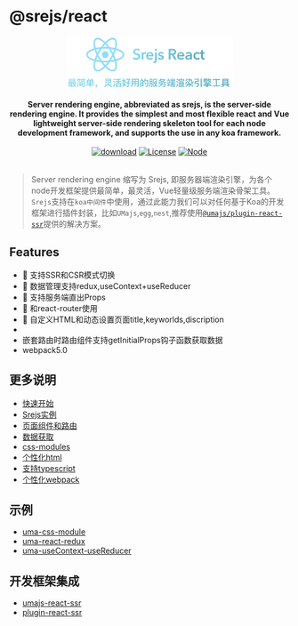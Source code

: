 # @srejs/react

<div align="center">
  <img src="./../../doc/Srejs-react.png" width="300" />
</div>
<br />

<div align="center">
  <strong>Server rendering engine, abbreviated as srejs, is the server-side rendering engine. It provides the simplest and most flexible react and Vue lightweight server-side rendering skeleton tool for each node development framework, and supports the use in any koa framework.</strong>
</div>
<br />
<div align="center">
<a href="https://npmcharts.com/compare/@srejs/react" target="_blank"><img src="https://img.shields.io/npm/dt/@srejs/react" alt="download"></a>
<a href="https://github.com/dazjean/Srejs" target="_blank"><img src="https://img.shields.io/npm/l/vue.svg" alt="License"></a>
<a href="https://github.com/dazjean/Srejs" target="_blank"><img src="https://img.shields.io/badge/node-%3E=10-green.svg" alt="Node"></a>
</div>
<br />

> Server rendering engine 缩写为 Srejs, 即服务器端渲染引擎，为各个node开发框架提供最简单，最灵活，Vue轻量级服务端渲染骨架工具。 `Srejs`支持在`koa中间件`中使用，通过此能力我们可以对任何基于Koa的开发框架进行插件封装，比如`UMajs`,`egg`,`nest`,推荐使用[`@umajs/plugin-react-ssr`](https://github.com/Umajs/plugin-react-ssr#readme)提供的解决方案。

## Features

- 🚀 支持SSR和CSR模式切换
- 🚀 数据管理支持redux,useContext+useReducer
- 🚀 支持服务端直出Props
- 🚀 和react-router使用
- 🚀 自定义HTML和动态设置页面title,keyworlds,discription
- 
- 嵌套路由时路由组件支持getInitialProps钩子函数获取数据
- webpack5.0

## 更多说明

- [快速开始](https://github.com/dazjean/Srejs/tree/mian/doc/react/quickStart.md)
- [Srejs实例](https://github.com/dazjean/Srejs/tree/mian/doc/vue/srejs.md)
- [页面组件和路由](https://github.com/dazjean/Srejs/tree/mian/doc/react/page-router.md)
- [数据获取](https://github.com/dazjean/Srejs/tree/mian/doc/react/initprops.md)
- [css-modules](https://github.com/dazjean/Srejs/tree/mian/doc/react/cssModules.md)
- [个性化html](https://github.com/dazjean/Srejs/tree/mian/doc/react/htmlTemplate.md)
- [支持typescript](https://github.com/dazjean/Srejs/tree/mian/doc/react/typescript.md)
- [个性化webpack](https://github.com/dazjean/Srejs/blob/main/doc/react/webpackconfig.md)

## 示例

- [uma-css-module](https://github.com/dazjean/Srejs/tree/mian/example/uma-css-module)
- [uma-react-redux](https://github.com/dazjean/Srejs/tree/mian/example/uma-react-redux)
- [uma-useContext-useReducer](https://github.com/dazjean/Srejs/tree/mian/example/uma-useContext-useReducer)

## 开发框架集成

- [umajs-react-ssr](https://github.com/Umajs/umajs-react-ssr)
- [plugin-react-ssr](https://github.com/Umajs/plugin-react-ssr)
